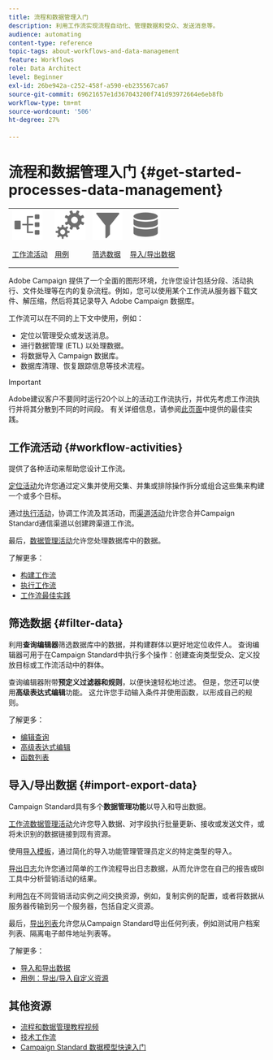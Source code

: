 ```yaml
---
title: 流程和数据管理入门
description: 利用工作流实现流程自动化、管理数据和受众、发送消息等。
audience: automating
content-type: reference
topic-tags: about-workflows-and-data-management
feature: Workflows
role: Data Architect
level: Beginner
exl-id: 26be942a-c252-458f-a590-eb235567ca67
source-git-commit: 69621657e1d367043200f741d93972664e6eb8fb
workflow-type: tm+mt
source-wordcount: '506'
ht-degree: 27%

---
```


# 流程和数据管理入门 {#get-started-processes-data-management}

<table>
<tr>
<td><img src="assets/do-not-localize/icon_workflows.svg" width="60px"><p><a href="#workflow-activities">工作流活动</a></p></td><td><img src="assets/do-not-localize/icon_activities.svg" width="60px"><p><a href="../../automating/using/workflow-created-query-with-complement.md">用例</a></p></td><td><img src="assets/do-not-localize/icon_filter.svg" width="60px"><p><a href="#filter-data">筛选数据</a></p></td>
<td><img src="assets/do-not-localize/icon_manage.svg" width="60px"><p><a href="#import-export-data">导入/导出数据</a></p></td></tr>
</table>

Adobe Campaign 提供了一个全面的图形环境，允许您设计包括分段、活动执行、文件处理等在内的复杂流程。例如，您可以使用某个工作流从服务器下载文件、解压缩，然后将其记录导入 Adobe Campaign 数据库。

工作流可以在不同的上下文中使用，例如：

* 定位以管理受众或发送消息。
* 进行数据管理 (ETL) 以处理数据。
* 将数据导入 Campaign 数据库。
* 数据库清理、恢复跟踪信息等技术流程。

>[!IMPORTANT]
>
> Adobe建议客户不要同时运行20个以上的活动工作流执行，并优先考虑工作流执行并将其分散到不同的时间段。 有关详细信息，请参阅[此页面](../../automating/using/best-practices-workflows.md)中提供的最佳实践。

## 工作流活动 {#workflow-activities}

提供了各种活动来帮助您设计工作流。

[定位活动](../../automating/using/about-targeting-activities.md)允许您通过定义集并使用交集、并集或排除操作拆分或组合这些集来构建一个或多个目标。

通过[执行活动](../../automating/using/about-execution-activities.md)，协调工作流及其活动，而[渠道活动](../../automating/using/about-channel-activities.md)允许您合并Campaign Standard通信渠道以创建跨渠道工作流。

最后，[数据管理活动](../../automating/using/about-data-management-activities.md)允许您处理数据库中的数据。

了解更多：

* [构建工作流](../../automating/using/building-a-workflow.md)
* [执行工作流](../../automating/using/about-workflow-execution.md)
* [工作流最佳实践](../../automating/using/best-practices-workflows.md)

## 筛选数据 {#filter-data}

利用&#x200B;**查询编辑器**&#x200B;筛选数据库中的数据，并构建群体以更好地定位收件人。 查询编辑器可用于在Campaign Standard中执行多个操作：创建查询类型受众、定义投放目标或工作流活动中的群体。

查询编辑器附带&#x200B;**预定义过滤器和规则**，以便快速轻松地过滤。 但是，您还可以使用&#x200B;**高级表达式编辑**&#x200B;功能。 这允许您手动输入条件并使用函数，以形成自己的规则。

了解更多：

* [编辑查询](../../automating/using/editing-queries.md)
* [高级表达式编辑](../../automating/using/advanced-expression-editing.md)
* [函数列表](../../automating/using/list-of-functions.md)

## 导入/导出数据 {#import-export-data}

Campaign Standard具有多个&#x200B;**数据管理功能**&#x200B;以导入和导出数据。

[工作流数据管理活动](../../automating/using/about-data-management-activities.md)允许您导入数据、对字段执行批量更新、接收或发送文件，或将未识别的数据链接到现有资源。

使用[导入模板](../../automating/using/importing-data-with-import-templates.md)，通过简化的导入功能管理管理员定义的特定类型的导入。

[导出日志](../../automating/using/exporting-logs.md)允许您通过简单的工作流程导出日志数据，从而允许您在自己的报告或BI工具中分析营销活动的结果。

利用[包](../../automating/using/managing-packages.md)在不同营销活动实例之间交换资源，例如，复制实例的配置，或者将数据从服务器传输到另一个服务器，包括自定义资源。

最后，[导出列表](../../automating/using/exporting-lists.md)允许您从Campaign Standard导出任何列表，例如测试用户档案列表、隔离电子邮件地址列表等。

了解更多：

* [导入和导出数据](../../automating/using/about-data-import-and-export.md)
* [用例：导出/导入自定义资源](../../automating/using/exporting-importing-custom-resources.md)

## 其他资源

* [流程和数据管理教程视频](https://experienceleague.adobe.com/docs/campaign-standard-learn/tutorials/managing-processes-and-data/creating-a-workflow.html?lang=zh-Hans)
* [技术工作流](../../administration/using/technical-workflows.md)
* [Campaign Standard 数据模型快速入门](../../developing/using/get-started-data-model.md)
